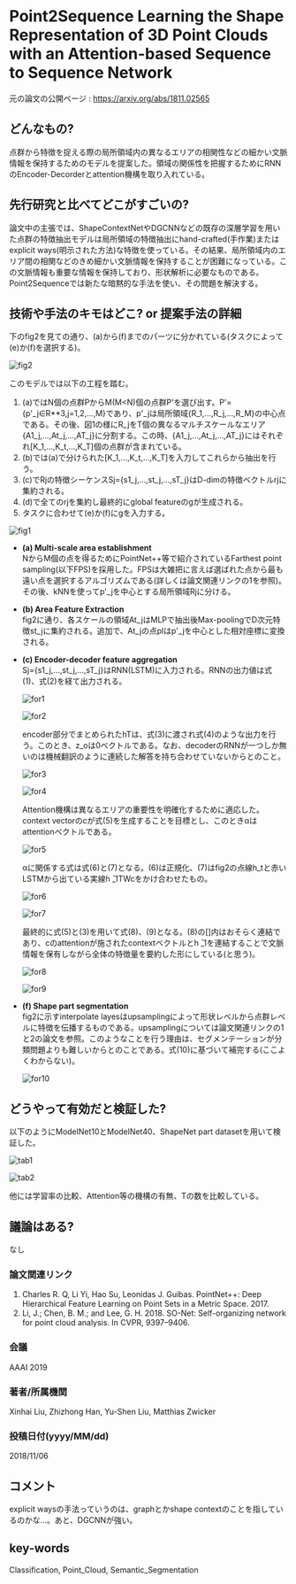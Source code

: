 # Point2Sequence Learning the Shape Representation of 3D Point Clouds with an Attention-based Sequence to Sequence Network

元の論文の公開ページ : https://arxiv.org/abs/1811.02565

## どんなもの?
点群から特徴を捉える際の局所領域内の異なるエリアの相関性などの細かい文脈情報を保持するためのモデルを提案した。領域の関係性を把握するためにRNNのEncoder-Decorderとattention機構を取り入れている。

## 先行研究と比べてどこがすごいの?
論文中の主張では、ShapeContextNetやDGCNNなどの既存の深層学習を用いた点群の特徴抽出モデルは局所領域の特徴抽出にhand-crafted(手作業)またはexplicit ways(明示された方法)な特徴を使っている。その結果、局所領域内のエリア間の相関などのきめ細かい文脈情報を保持することが困難になっている。この文脈情報も重要な情報を保持しており、形状解析に必要なものである。Point2Sequenceでは新たな暗黙的な手法を使い、その問題を解決する。

## 技術や手法のキモはどこ? or 提案手法の詳細
下のfig2を見ての通り、(a)から(f)までのパーツに分かれている(タスクによって(e)か(f)を選択する)。

![fig2](img/PLtSRo3PCwaAbStSN/fig2.png)

このモデルでは以下の工程を踏む。
1. (a)ではN個の点群PからM(M<N)個の点群P'を選び出す。P'={p'_j∈R**3,j=1,2,...,M}であり、p'_jは局所領域{R_1,...,R_j,...,R_M}の中心点である。その後、図1の様にR_jをT個の異なるマルチスケールなエリア{A1_j,...,At_j,...,AT_j}に分割する。この時、{A1_j,...,At_j,...,AT_j}にはそれぞれ\[K_1,...,K_t,...,K_T\]個の点群が含まれている。
2. (b)では(a)で分けられた\[K_1,...,K_t,...,K_T\]を入力してこれらから抽出を行う。
3. (c)でRjの特徴シーケンスSj={s1_j,...,st_j,...,sT_j}はD-dimの特徴ベクトルrjに集約される。
4. (d)で全てのrjを集約し最終的にglobal featureのgが生成される。
5. タスクに合わせて(e)か(f)にgを入力する。

![fig1](img/PLtSRo3PCwaAbStSN/fig1.png)

- **(a) Multi-scale area establishment**  
  NからM個の点を得るためにPointNet++等で紹介されているFarthest point sampling(以下FPS)を採用した。FPSは大雑把に言えば選ばれた点から最も遠い点を選択するアルゴリズムである(詳しくは論文関連リンクの1を参照)。その後、kNNを使ってp'_jを中心とする局所領域Rjに分ける。

- **(b) Area Feature Extraction**  
  fig2に通り、各スケールの領域At_jはMLPで抽出後Max-poolingでD次元特徴st_jに集約される。追加で、At_jの点plはp'_jを中心とした相対座標に変換される。

- **(c) Encoder-decoder feature aggregation**  
  Sj={s1_j,...,st_j,...,sT_j}はRNN(LSTM)に入力される。RNNの出力値は式(1)、式(2)を経て出力される。

  ![for1](img/PLtSRo3PCwaAbStSN/for1.png)

  ![for2](img/PLtSRo3PCwaAbStSN/for2.png)

  encoder部分でまとめられたhTは、式(3)に渡され式(4)のような出力を行う。このとき、z_oは0ベクトルである。なお、decoderのRNNが一つしか無いのは機械翻訳のように連続した解答を持ち合わせていないからとのこと。

  ![for3](img/PLtSRo3PCwaAbStSN/for3.png)

  ![for4](img/PLtSRo3PCwaAbStSN/for4.png)

  Attention機構は異なるエリアの重要性を明確化するために適応した。context vectorのcが式(5)を生成することを目標とし、このときαはattentionベクトルである。

  ![for5](img/PLtSRo3PCwaAbStSN/for5.png)

  αに関係する式は式(6)と(7)となる。(6)は正規化、(7)はfig2の点線h_tと赤いLSTMから出ている実線h ̄_1TWcをかけ合わせたもの。

  ![for6](img/PLtSRo3PCwaAbStSN/for6.png)

  ![for7](img/PLtSRo3PCwaAbStSN/for7.png)

  最終的に式(5)と(3)を用いて式(8)、(9)となる。(8)の[]内はおそらく連結であり、cのattentionが施されたcontextベクトルとh ̄_1を連結することで文脈情報を保有しながら全体の特徴量を要約した形にしている(と思う)。

  ![for8](img/PLtSRo3PCwaAbStSN/for8.png)

  ![for9](img/PLtSRo3PCwaAbStSN/for9.png)

- **(f) Shape part segmentation**  
  fig2に示すinterpolate layesはupsamplingによって形状レベルから点群レベルに特徴を伝播するものである。upsamplingについては論文関連リンクの1と2の論文を参照。このようなことを行う理由は、セグメンテーションが分類問題よりも難しいからとのことである。式(10)に基づいて補完する(ここよくわからない)。

  ![for10](img/PLtSRo3PCwaAbStSN/for10.png)

## どうやって有効だと検証した?
以下のようにModelNet10とModelNet40、ShapeNet part datasetを用いて検証した。

![tab1](img/PLtSRo3PCwaAbStSN/tab1.png)

![tab2](img/PLtSRo3PCwaAbStSN/tab2.png)

他には学習率の比較、Attention等の機構の有無、Tの数を比較している。

## 議論はある?
なし

### 論文関連リンク
1. Charles R. Q, Li Yi, Hao Su, Leonidas J. Guibas. PointNet++: Deep Hierarchical Feature Learning on Point Sets in a Metric Space. 2017.
2. Li, J.; Chen, B. M.; and Lee, G. H. 2018. SO-Net: Self-organizing network for point cloud analysis. In CVPR, 9397–9406. 

### 会議
AAAI 2019

### 著者/所属機関
Xinhai Liu, Zhizhong Han, Yu-Shen Liu, Matthias Zwicker

### 投稿日付(yyyy/MM/dd)
2018/11/06

## コメント
explicit waysの手法っていうのは、graphとかshape contextのことを指しているのかな...。あと、DGCNNが強い。

## key-words
Classification, Point_Cloud, Semantic_Segmentation